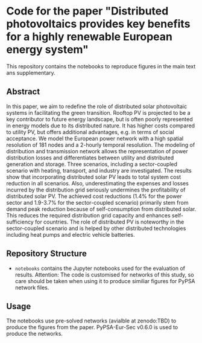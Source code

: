 # Code for the paper "Distributed photovoltaics provides key benefits for a highly renewable European energy system"

This repository contains the notebooks to reproduce figures in the main text ans supplementary.

## Abstract

In this paper, we aim to redefine the role of distributed solar photovoltaic systems in facilitating the green transition.
Rooftop PV is projected to be a key contributor to future energy landscape, but is often poorly represented in energy models 
due to its distributed nature. It has higher costs compared to utility PV, but offers additional advantages, e.g. 
in terms of social acceptance. We model the European power network with a high spatial resolution of 181 
nodes and a 2-hourly temporal resolution. The modeling of distribution and transmission network allows the 
representation of power distribution losses and differentiates between utility and distributed generation 
and storage. Three scenarios, including a sector-coupled scenario with heating, transport, and industry are 
investigated. The results show that incorporating distributed solar PV leads to total system cost reduction in all scenarios.
Also, underestimating the expenses and losses incurred by the distribution grid seriously undermines the profitability of 
distributed solar PV. The achieved cost reductions (1.4\% for the power sector and 1.9-3.7\% for the sector-coupled scenario)
primarily stem from demand peak reduction because of self-consumption from distributed solar. This reduces the required distribution 
grid capacity and enhances self-sufficiency for countries. The role of distributed PV is noteworthy in the sector-coupled
scenario and is helped by other distributed technologies including heat pumps and electric vehicle batteries.


## Repository Structure

- `notebooks` contains the Jupyter notebooks used for the evaluation of results.
Attention: The code is customised for networks of this study, so care should be taken
when using it to produce similiar figures for PyPSA network files. 

## Usage

The notebooks use pre-solved networks (avialble at zenodo:TBD) to produce the figures from the paper.
PyPSA-Eur-Sec v0.6.0 is used to produce the networks.
 

